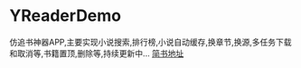 # YReaderDemo
仿追书神器APP,主要实现小说搜索,排行榜,小说自动缓存,换章节,换源,多任务下载和取消等,书籍置顶,删除等,持续更新中...
[简书地址](http://www.jianshu.com/p/8b795b76f7b0)
